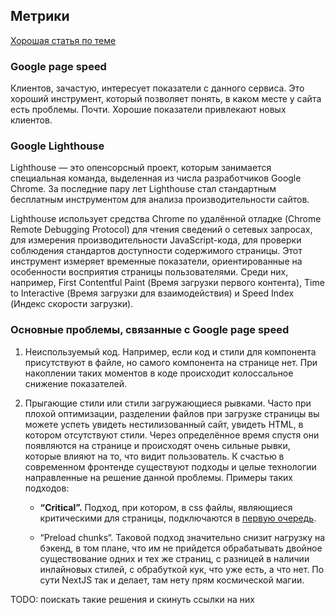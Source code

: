 ## Метрики

[Хорошая статья по теме](https://habr.com/ru/company/ruvds/blog/462005/)

### Google page speed

Клиентов, зачастую, интересует показатели с данного сервиса. 
Это хороший инструмент, который позволяет понять, в каком месте у сайта есть проблемы. Почти.
Хорошие показатели привлекают новых клиентов.


### Google Lighthouse

Lighthouse — это опенсорсный проект, которым занимается специальная команда,
выделенная из числа разработчиков Google Chrome. За последние пару лет Lighthouse стал стандартным 
бесплатным инструментом для анализа производительности сайтов.

Lighthouse использует средства Chrome по удалённой отладке (Chrome Remote Debugging Protocol) 
для чтения сведений о сетевых запросах, для измерения производительности JavaScript-кода, для проверки соблюдения 
стандартов доступности содержимого страницы. Этот инструмент измеряет временные показатели, ориентированные 
на особенности восприятия страницы пользователями. Среди них, например, First Contentful Paint (Время загрузки первого контента),
Time to Interactive (Время загрузки для взаимодействия) и Speed Index (Индекс скорости загрузки).

### Основные проблемы, связанные с Google page speed

1. Неиспользуемый код. Например, если код и стили для компонента присутствуют в файле, но самого компонента на странице нет. 
При накоплении таких моментов в коде происходит колоссальное снижение показателей.

2. Прыгающие стили или стили загружающиеся рывками. Часто при плохой оптимизации, разделении файлов при загрузке страницы вы можете успеть увидеть нестилизованный сайт,
увидеть HTML, в котором отсутствуют стили. Через определённое время спустя они появляются на странице
и происходят очень сильные рывки, которые влияют на то, что видит пользователь. К счастью в современном фронтенде существуют подходы
и целые технологии направленные на решение данной проблемы. Примеры таких подходов:

    - **“Critical”.** Подход, при котором, в css файлы, являющиеся критическими для страницы, подключаются в [первую очередь](https://doka.guide/css/adding-styles/#vstroennye-stili).

    - “Preload chunks“. <link rel=”preload” href=”…” as=”style” /> Таковой подход значительно снизит нагрузку на бэкенд,
    в том плане, что им не прийдется обрабатывать двойное
    существование одних и тех же страниц,
    с разницей в наличии инлайновых стилей, с обрабуткой кук, что уже есть, а что нет. По сути NextJS так и делает, там нету прям космической магии.

TODO: поискать такие решения и скинуть ссылки на них
